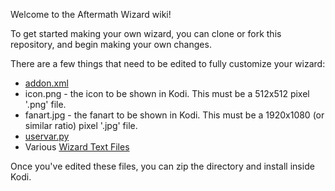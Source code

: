 Welcome to the Aftermath Wizard wiki!

To get started making your own wizard, you can clone or fork this repository, and begin making your own changes.

There are a few things that need to be edited to fully customize your wizard:

* [addon.xml](https://github.com/drinfernoo/plugin.program.aftermath/wiki/addon.xml)
* icon.png - the icon to be shown in Kodi. This must be a 512x512 pixel '.png' file.
* fanart.jpg - the fanart to be shown in Kodi. This must be a 1920x1080 (or similar ratio) pixel '.jpg' file.
* [uservar.py](https://github.com/drinfernoo/plugin.program.aftermath/wiki/uservar.py)
* Various [Wizard Text Files](https://github.com/drinfernoo/plugin.program.aftermath/wiki/Wizard-Text-Files)

Once you've edited these files, you can zip the directory and install inside Kodi.